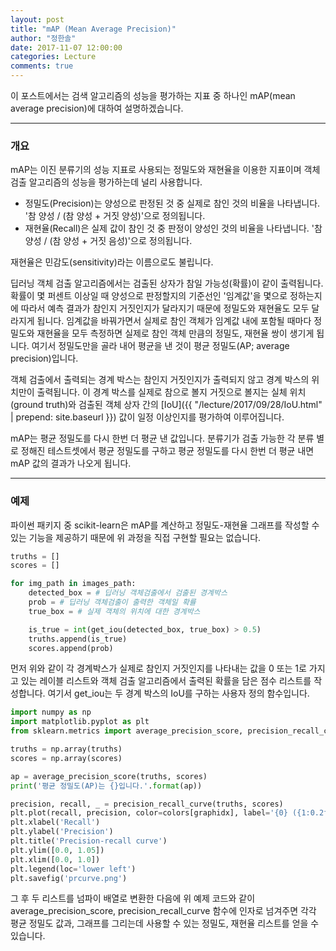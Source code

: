 ```yaml
---
layout: post
title: "mAP (Mean Average Precision)"
author: "정한솔"
date: 2017-11-07 12:00:00
categories: Lecture
comments: true
---
```


이 포스트에서는 검색 알고리즘의 성능을 평가하는 지표 중 하나인 mAP(mean average precision)에 대하여 설명하겠습니다.

---

### 개요

mAP는 이진 분류기의 성능 지표로 사용되는 정밀도와 재현율을 이용한 지표이며 객체 검출 알고리즘의 성능을 평가하는데 널리 사용합니다.

 - 정밀도(Precision)는 양성으로 판정된 것 중 실제로 참인 것의 비율을 나타냅니다. '참 양성 / (참 양성 + 거짓 양성)'으로 정의됩니다.
 - 재현율(Recall)은 실제 값이 참인 것 중 판정이 양성인 것의 비율을 나타냅니다. '참 양성 / (참 양성 + 거짓 음성)'으로 정의됩니다.

재현율은 민감도(sensitivity)라는 이름으로도 불립니다.

딥러닝 객체 검출 알고리즘에서는 검출된 상자가 참일 가능성(확률)이 같이 출력됩니다. 확률이 몇 퍼센트 이상일 때 양성으로 판정할지의 기준선인 '임계값'을 몇으로 정하는지에 따라서 예측 결과가 참인지 거짓인지가 달라지기 때문에 정밀도와 재현율도 모두 달라지게 됩니다. 임계값을 바꿔가면서 실제로 참인 객체가 임계값 내에 포함될 때마다 정밀도와 재현율을 모두 측정하면 실제로 참인 객체 만큼의 정밀도, 재현율 쌍이 생기게 됩니다. 여기서 정밀도만을 골라 내어 평균을 낸 것이 평균 정밀도(AP; average precision)입니다.

객체 검출에서 출력되는 경계 박스는 참인지 거짓인지가 출력되지 않고 경계 박스의 위치만이 출력됩니다. 이 경계 박스를 실제로 참으로 볼지 거짓으로 볼지는 실체 위치(ground truth)와 검출된 객체 상자 간의 [IoU]({{ "/lecture/2017/09/28/IoU.html" | prepend: site.baseurl }}) 값이 일정 이상인지를 평가하여 이루어집니다.

mAP는 평균 정밀도를 다시 한번 더 평균 낸 값입니다. 분류기가 검출 가능한 각 분류 별로 정해진 테스트셋에서 평균 정밀도를 구하고 평균 정밀도를 다시 한번 더 평균 내면 mAP 값의 결과가 나오게 됩니다.

---

### 예제

파이썬 패키지 중 scikit-learn은 mAP를 계산하고 정밀도-재현율 그래프를 작성할 수 있는 기능을 제공하기 때문에 위 과정을 직접 구현할 필요는 없습니다.

```python
truths = []
scores = []

for img_path in images_path:
    detected_box = # 딥러닝 객체검출에서 검출된 경계박스
    prob = # 딥러닝 객체검출이 출력한 객체일 확률
    true_box = # 실제 객체의 위치에 대한 경계박스

    is_true = int(get_iou(detected_box, true_box) > 0.5)
    truths.append(is_true)
    scores.append(prob)
```

먼저 위와 같이 각 경계박스가 실제로 참인지 거짓인지를 나타내는 값을 0 또는 1로 가지고 있는 레이블 리스트와 객체 검출 알고리즘에서 출력된 확률을 담은 점수 리스트를 작성합니다. 여기서 get_iou는 두 경계 박스의 IoU를 구하는 사용자 정의 함수입니다.

```python
import numpy as np
import matplotlib.pyplot as plt
from sklearn.metrics import average_precision_score, precision_recall_curve

truths = np.array(truths)
scores = np.array(scores)

ap = average_precision_score(truths, scores)
print('평균 정밀도(AP)는 {}입니다.'.format(ap))

precision, recall, _ = precision_recall_curve(truths, scores)
plt.plot(recall, precision, color=colors[graphidx], label='{0} ({1:0.2f})'.format(key, ap), lw=2)\
plt.xlabel('Recall')
plt.ylabel('Precision')
plt.title('Precision-recall curve')
plt.ylim([0.0, 1.05])
plt.xlim([0.0, 1.0])
plt.legend(loc='lower left')
plt.savefig('prcurve.png')
```

그 후 두 리스트를 넘파이 배열로 변환한 다음에 위 예제 코드와 같이 average_precision_score, precision_recall_curve 함수에 인자로 넘겨주면 각각 평균 정밀도 값과, 그래프를 그리는데 사용할 수 있는 정밀도, 재현율 리스트를 얻을 수 있습니다.
